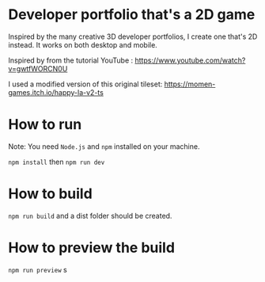 # Developer portfolio that's a 2D game

Inspired by the many creative 3D developer portfolios, I create one that's 2D instead. It works on both desktop
and mobile.

Inspired by from the tutorial
YouTube : https://www.youtube.com/watch?v=gwtfWORCN0U

I used a modified version of this original tileset: 
https://momen-games.itch.io/happy-la-v2-ts

# How to run

Note: You need `Node.js` and `npm` installed on your machine.

`npm install` then `npm run dev`

# How to build

`npm run build` and a dist folder should be created.

# How to preview the build

`npm run preview`
s
